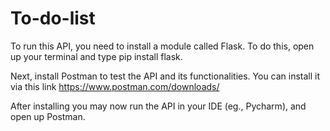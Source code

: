 # To-do-list

To run this API, you need to install a module called Flask. To do this, open up your terminal and type pip install flask.

Next, install Postman to test the API and its functionalities. You can install it via this link https://www.postman.com/downloads/

After installing you may now run the API in your IDE (eg., Pycharm), and open up Postman.
